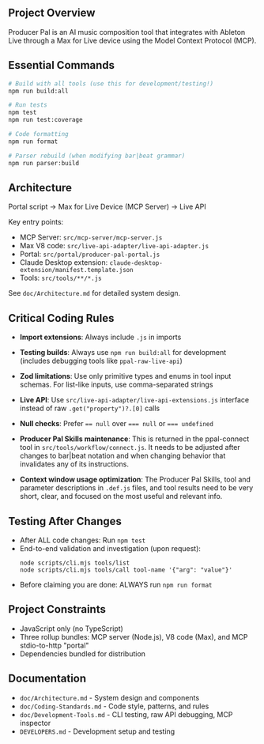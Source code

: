 ## Project Overview

Producer Pal is an AI music composition tool that integrates with Ableton Live
through a Max for Live device using the Model Context Protocol (MCP).

## Essential Commands

```bash
# Build with all tools (use this for development/testing!)
npm run build:all

# Run tests
npm test
npm run test:coverage

# Code formatting
npm run format

# Parser rebuild (when modifying bar|beat grammar)
npm run parser:build
```

## Architecture

Portal script → Max for Live Device (MCP Server) → Live API

Key entry points:

- MCP Server: `src/mcp-server/mcp-server.js`
- Max V8 code: `src/live-api-adapter/live-api-adapter.js`
- Portal: `src/portal/producer-pal-portal.js`
- Claude Desktop extension: `claude-desktop-extension/manifest.template.json`
- Tools: `src/tools/**/*.js`

See `doc/Architecture.md` for detailed system design.

## Critical Coding Rules

- **Import extensions**: Always include `.js` in imports

- **Testing builds**: Always use `npm run build:all` for development (includes
  debugging tools like `ppal-raw-live-api`)

- **Zod limitations**: Use only primitive types and enums in tool input schemas.
  For list-like inputs, use comma-separated strings

- **Live API**: Use `src/live-api-adapter/live-api-extensions.js` interface
  instead of raw `.get("property")?.[0]` calls

- **Null checks**: Prefer `== null` over `=== null` or `=== undefined`

- **Producer Pal Skills maintenance**: This is returned in the ppal-connect tool
  in `src/tools/workflow/connect.js`. It needs to be adjusted after changes to
  bar|beat notation and when changing behavior that invalidates any of its
  instructions.

- **Context window usage optimization**: The Producer Pal Skills, tool and
  parameter descriptions in `.def.js` files, and tool results need to be very
  short, clear, and focused on the most useful and relevant info.

## Testing After Changes

- After ALL code changes: Run `npm test`
- End-to-end validation and investigation (upon request):
  ```
  node scripts/cli.mjs tools/list
  node scripts/cli.mjs tools/call tool-name '{"arg": "value"}'
  ```
- Before claiming you are done: ALWAYS run `npm run format`

## Project Constraints

- JavaScript only (no TypeScript)
- Three rollup bundles: MCP server (Node.js), V8 code (Max), and MCP
  stdio-to-http "portal"
- Dependencies bundled for distribution

## Documentation

- `doc/Architecture.md` - System design and components
- `doc/Coding-Standards.md` - Code style, patterns, and rules
- `doc/Development-Tools.md` - CLI testing, raw API debugging, MCP inspector
- `DEVELOPERS.md` - Development setup and testing
